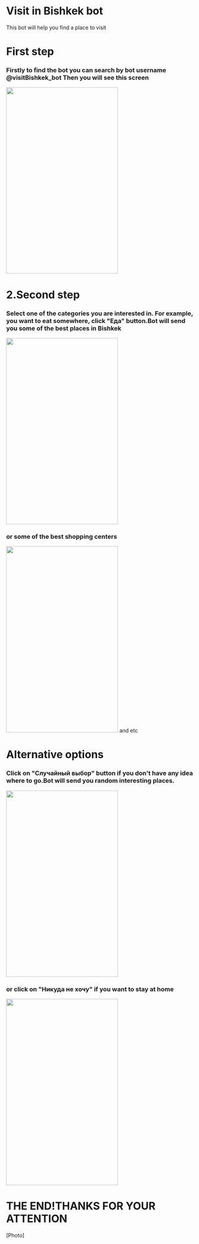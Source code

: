 <h1>Visit in Bishkek bot</h1>
This bot will help you find a place to visit


<h1>First step</h1>
<h3>Firstly to find the bot you can search by bot username @visitBishkek_bot
Then you will see this screen</h3>


<img src="https://user-images.githubusercontent.com/72801356/98354507-fd0ba680-204a-11eb-9403-1b49cb00a2f9.PNG" width="300" height="500">

<h1>2.Second step</h1>
<h3>Select one of the categories you are interested in. For example, you want to eat somewhere, click "Еда" button.Bot will send you 
some of the best places in Bishkek</h3>

<img src="https://user-images.githubusercontent.com/72801356/98354651-39d79d80-204b-11eb-8737-55c8e1ba84fd.jpg" width="300" height="500">
<h3>or some of the best shopping centers</h3>
<img src="https://user-images.githubusercontent.com/72801356/98354648-393f0700-204b-11eb-9c00-6ef86c55f544.jpg" width="300" height="500">
and etc
<h1>Alternative options</h2>
<h3>Click on "Cлучайный выбор" button if you don't have any idea where to go.Bot will send you random interesting places.</h3>
<img src="https://user-images.githubusercontent.com/72801356/98354666-3e03bb00-204b-11eb-9fbc-a8ab9f59f3d6.PNG" width="300" height="500">
<h3>or click on "Никуда не хочу" if you want to stay at home</h3>
<img src="https://user-images.githubusercontent.com/72801356/98354660-3b08ca80-204b-11eb-950c-9c7e5666599c.jpg" width="300" height="500">
 
<h1>THE END!THANKS FOR YOUR ATTENTION</h1>
[Photo]
